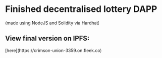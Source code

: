 <h1>Finished decentralised lottery DAPP </h1>
(made using NodeJS and Solidity via Hardhat)

<h2>View final version on IPFS: </h3> [here](https://crimson-union-3359.on.fleek.co)

